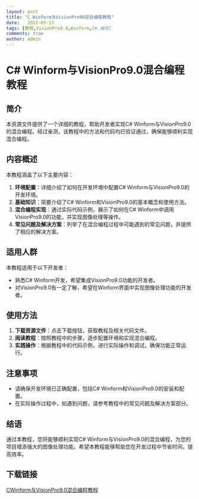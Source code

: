 ```yaml
---
layout: post
title: "C Winform与VisionPro90混合编程教程"
date:   2022-05-13
tags: [教程,VisionPro9.0,Winform,C#,编程]
comments: true
author: admin
---
```

# C# Winform与VisionPro9.0混合编程教程

## 简介
本资源文件提供了一个详细的教程，帮助开发者实现C# Winform与VisionPro9.0的混合编程。经过亲测，该教程中的方法和代码均已验证通过，确保能够顺利实现混合编程。

## 内容概述
本教程涵盖了以下主要内容：
1. **环境配置**：详细介绍了如何在开发环境中配置C# Winform与VisionPro9.0的开发环境。
2. **基础知识**：简要介绍了C# Winform和VisionPro9.0的基本概念和使用方法。
3. **混合编程实现**：通过实际代码示例，展示了如何在C# Winform中调用VisionPro9.0的功能，并实现图像处理等操作。
4. **常见问题及解决方案**：列举了在混合编程过程中可能遇到的常见问题，并提供了相应的解决方案。

## 适用人群
本教程适用于以下开发者：
- 熟悉C# Winform开发，希望集成VisionPro9.0功能的开发者。
- 对VisionPro9.0有一定了解，希望在Winform界面中实现图像处理功能的开发者。

## 使用方法
1. **下载资源文件**：点击下载按钮，获取教程及相关代码文件。
2. **阅读教程**：按照教程中的步骤，逐步配置环境和实现混合编程。
3. **实践操作**：根据教程中的代码示例，进行实际操作和调试，确保功能正常运行。

## 注意事项
- 请确保开发环境已正确配置，包括C# Winform和VisionPro9.0的安装和配置。
- 在实际操作过程中，如遇到问题，请参考教程中的常见问题及解决方案部分。

## 结语
通过本教程，您将能够顺利实现C# Winform与VisionPro9.0的混合编程，为您的项目增添强大的图像处理功能。希望本教程能够帮助您在开发过程中节省时间，提高效率。

## 下载链接

[CWinform与VisionPro9.0混合编程教程](https://pan.quark.cn/s/7a1703418808)